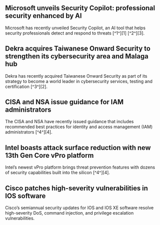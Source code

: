 ## Microsoft unveils Security Copilot: professional security enhanced by AI

Microsoft has recently unveiled Security Copilot, an AI tool that helps security professionals detect and respond to threats [^1^][1] [^2^][3].

## Dekra acquires Taiwanese Onward Security to strengthen its cybersecurity area and Malaga hub

Dekra has recently acquired Taiwanese Onward Security as part of its strategy to become a world leader in cybersecurity services, testing and certification [^3^][2].

## CISA and NSA issue guidance for IAM administrators

The CISA and NSA have recently issued guidance that includes recommended best practices for identity and access management (IAM) administrators [^4^][4].

## Intel boasts attack surface reduction with new 13th Gen Core vPro platform

Intel’s newest vPro platform brings threat prevention features with dozens of security capabilities built into the silicon [^4^][4].

## Cisco patches high-severity vulnerabilities in IOS software

Cisco’s semiannual security updates for IOS and IOS XE software resolve high-severity DoS, command injection, and privilege escalation vulnerabilities.
